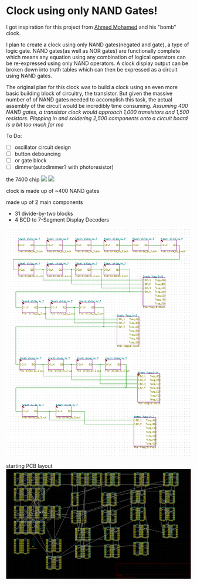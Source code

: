 # Clock using only NAND Gates!
I got inspiration for this project from [Ahmed Mohamed](https://en.wikipedia.org/wiki/Ahmed_Mohamed_clock_incident) and his "bomb" clock.

I plan to create a clock using only NAND gates(negated and gate), a type of logic gate. NAND gates(as well as NOR gates) are functionally complete which means any equation using any combination of logical operators can be re-expressed using only NAND operators. A clock display output can be broken down into truth tables which can then be expressed as a circuit using NAND gates.

The original plan for this clock was to build a clock using an even more basic building block of circuitry, the transistor. But given the massive number of of NAND gates needed to accomplish this task, the actual assembly of the circuit would be incredibly time consuming. *Assuming 400 NAND gates, a transistor clock would approach 1,000 transistors and 1,500 resistors. Plopping in and soldering 2,500 components onto a circuit board is a bit too much for me*

To Do:  
- [ ] oscillator circuit design  
- [ ] button debouncing  
- [ ] or gate block  
- [ ] dimmer(autodimmer? with photoresistor)

the 7400 chip
<img src="http://dangerousprototypes.com/blog/wp-content/media/2011/08/7400.jpg">
<img src="https://upload.wikimedia.org/wikipedia/commons/c/cc/Logic-gate-nand-us.png">

clock is made up of ~400 NAND gates

made up of 2 main components
- 31 divide-by-two blocks  
- 4 BCD to 7-Segment Display Decoders
<img src="block-diag.png">

starting PCB layout
<img src="preliminary-PCB.png">


